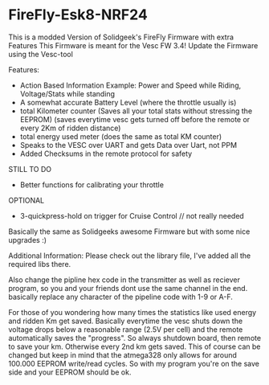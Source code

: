 # FireFly-Esk8-NRF24

This is a modded Version of Solidgeek's FireFly Firmware with extra Features
This Firmware is meant for the Vesc FW 3.4!
Update the Firmware using the Vesc-tool

Features:
- Action Based Information
    Example: Power and Speed while Riding, Voltage/Stats while standing
- A somewhat accurate Battery Level (where the throttle usually is)
- total Kilometer counter (Saves all your total stats without stressing the EEPROM)
    (saves everytime vesc gets turned off before the remote or every 2Km of ridden distance)
- total energy used meter (does the same as total KM counter)
- Speaks to the VESC over UART and gets Data over Uart, not PPM
- Added Checksums in the remote protocol for safety

STILL TO DO
- Better functions for calibrating your throttle

OPTIONAL
- 3-quickpress-hold on trigger for Cruise Control // not really needed

Basically the same as Solidgeeks awesome Firmware but with some nice upgrades :)


Additional Information:
Please check out the library file, I've added all the required libs there.

Also change the pipline hex code in the transmitter as well as reciever program, so you and your friends dont use the same channel in the end. basically replace any character of the pipeline code with 1-9 or A-F.

For those of you wondering how many times the statistics like used energy and ridden Km get saved. Basically everytime the vesc shuts down the voltage drops below a reasonable range (2.5V per cell) and the remote automatically saves the "progress". So always shutdown board, then remote to save your km. Otherwise every 2nd km gets saved. This of course can be changed but keep in mind that the atmega328 only allows for around 100.000 EEPROM write/read cycles. So with my program you're on the save side and your EEPROM should be ok.
